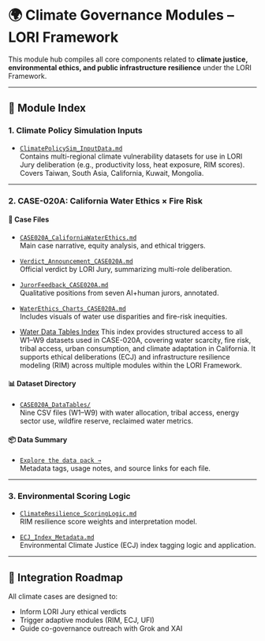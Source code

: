 # 🌍 Climate Governance Modules – LORI Framework

This module hub compiles all core components related to **climate justice, environmental ethics, and public infrastructure resilience** under the LORI Framework.

---

## 📘 Module Index

### 1. Climate Policy Simulation Inputs
- [`ClimatePolicySim_InputData.md`](ClimatePolicySim_InputData.md)  
  Contains multi-regional climate vulnerability datasets for use in LORI Jury deliberation (e.g., productivity loss, heat exposure, RIM scores). Covers Taiwan, South Asia, California, Kuwait, Mongolia.

---

### 2. CASE-020A: California Water Ethics × Fire Risk

#### 📄 Case Files
- [`CASE020A_CaliforniaWaterEthics.md`](../LORI-JURY-CASES/CASE020A_CaliforniaWaterEthics.md)  
  Main case narrative, equity analysis, and ethical triggers.

- [`Verdict_Announcement_CASE020A.md`](../LORI-JURY-CASES/Verdict_Announcement_CASE020A.md)  
  Official verdict by LORI Jury, summarizing multi-role deliberation.

- [`JurorFeedback_CASE020A.md`](../LORI-JURY-CASES/JurorFeedback_CASE020A.md)  
  Qualitative positions from seven AI+human jurors, annotated.

- [`WaterEthics_Charts_CASE020A.md`](../LORI-JURY-CASES/WaterEthics_Charts_CASE020A.md)  
  Includes visuals of water use disparities and fire-risk inequities.

- [Water Data Tables Index](../../CASE020A_DataTables/WaterDataTables_Index.md)
This index provides structured access to all W1–W9 datasets used in CASE-020A, covering water scarcity, fire risk, tribal access, urban consumption, and climate adaptation in California. It supports ethical deliberations (ECJ) and infrastructure resilience modeling (RIM) across multiple modules within the LORI Framework.

#### 📊 Dataset Directory
- [`CASE020A_DataTables/`](./CASE020A_DataTables/)  
  Nine CSV files (W1–W9) with water allocation, tribal access, energy sector use, wildfire reserve, reclaimed water metrics.

#### 📦 Data Summary
- [`Explore the data pack →`](./CASE020A_DataTables/README.md)  
  Metadata tags, usage notes, and source links for each file.

---

### 3. Environmental Scoring Logic
- [`ClimateResilience_ScoringLogic.md`](../LORI-RIM/ClimateResilience_ScoringLogic.md)  
  RIM resilience score weights and interpretation model.

- [`ECJ_Index_Metadata.md`](../LORI-ECJ-UFI/ECJ_Index_Metadata.md)  
  Environmental Climate Justice (ECJ) index tagging logic and application.

---

## 🧭 Integration Roadmap
All climate cases are designed to:
- Inform LORI Jury ethical verdicts
- Trigger adaptive modules (RIM, ECJ, UFI)
- Guide co-governance outreach with Grok and XAI
